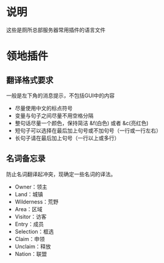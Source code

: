 # 说明

这些是厕所总部服务器常用插件的语言文件

# 领地插件

## 翻译格式要求

一般是左下角的消息提示，不包括GUI中的内容
- 尽量使用中文的标点符号
- 变量与句子之间尽量不用空格分隔
- 整句话尽量一个颜色，保持简洁 &f(白色) 或者 &c(亮红色)
- 短句子可以选择在最后加上句号或不加句号（一行或一行左右）
- 长句子请在最后加上句号（一行以上或多行）

## 名词备忘录

防止名词翻译起冲突，现确定一些名词的译法。
- Owner：领主
- Land：城镇
- Wilderness：荒野
- Area：区域
- Visitor：访客
- Entry：成员
- Selection：框选
- Claim：申领
- Unclaim：释放
- Nation：联盟

